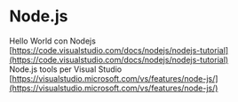 # Node.js

Hello World con Nodejs <br>
[https://code.visualstudio.com/docs/nodejs/nodejs-tutorial](https://code.visualstudio.com/docs/nodejs/nodejs-tutorial)<br>
Node.js tools per Visual Studio
[https://visualstudio.microsoft.com/vs/features/node-js/](https://visualstudio.microsoft.com/vs/features/node-js/)

